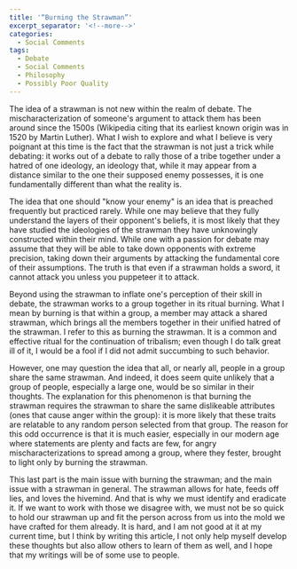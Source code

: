 ```yaml
---
title: '“Burning the Strawman”'
excerpt_separator: '<!--more-->'
categories:
  - Social Comments
tags:
  - Debate
  - Social Comments
  - Philosophy
  - Possibly Poor Quality
---
```


<!--more-->

The idea of a strawman is not new within the realm of debate. The mischaracterization of someone's argument to attack them has been around since the 1500s (Wikipedia citing that its earliest known origin was in 1520 by Martin Luther). What I wish to explore and what I believe is very poignant at this time is the fact that the strawman is not just a trick while debating: it works out of a debate to rally those of a tribe together under a hatred of one ideology, an ideology that, while it may appear from a distance similar to the one their supposed enemy possesses, it is one fundamentally different than what the reality is.

The idea that one should "know your enemy" is an idea that is preached frequently but practiced rarely. While one may believe that they fully understand the layers of their opponent's beliefs, it is most likely that they have studied the ideologies of the strawman they have unknowingly constructed within their mind. While one with a passion for debate may assume that they will be able to take down opponents with extreme precision, taking down their arguments by attacking the fundamental core of their assumptions. The truth is that even if a strawman holds a sword, it cannot attack you unless you puppeteer it to attack.

Beyond using the strawman to inflate one's perception of their skill in debate, the strawman works to a group together in its ritual burning. What I mean by burning is that within a group, a member may attack a shared strawman, which brings all the members together in their unified hatred of the strawman. I refer to this as burning the strawman. It is a common and effective ritual for the continuation of tribalism; even though I do talk great ill of it, I would be a fool if I did not admit succumbing to such behavior.

However, one may question the idea that all, or nearly all, people in a group share the same strawman. And indeed, it does seem quite unlikely that a group of people, especially a large one, would be so similar in their thoughts. The explanation for this phenomenon is that burning the strawman requires the strawman to share the same dislikeable attributes (ones that cause anger within the group): it is more likely that these traits are relatable to any random person selected from that group. The reason for this odd occurrence is that it is much easier, especially in our modern age where statements are plenty and facts are few, for angry mischaracterizations to spread among a group, where they fester, brought to light only by burning the strawman.

This last part is the main issue with burning the strawman; and the main issue with a strawman in general. The strawman allows for hate, feeds off lies, and loves the hivemind. And that is why we must identify and eradicate it. If we want to work with those we disagree with, we must not be so quick to hold our strawman up and fit the person across from us into the mold we have crafted for them already. It is hard, and I am not good at it at my current time, but I think by writing this article, I not only help myself develop these thoughts but also allow others to learn of them as well, and I hope that my writings will be of some use to people.
